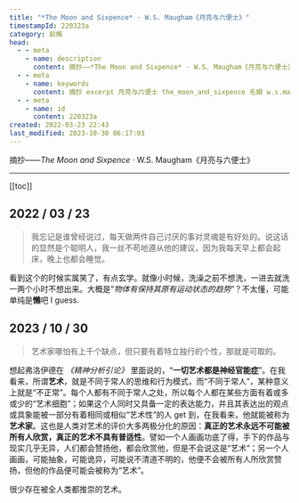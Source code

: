 ```yaml
---
title: "*The Moon and Sixpence* · W.S. Maugham《月亮与六便士》"
timestampId: 220323a
category: 前脩
head:
  - - meta
    - name: description
      content: 摘抄——*The Moon and Sixpence* · W.S. Maugham《月亮与六便士》
  - - meta
    - name: keywords
      content: 摘抄 excerpt 月亮与六便士 the_moon_and_sixpence 毛姆 w.s.maugham
  - - meta
    - name: id
      content: 220323a
created: 2022-03-23 22:43
last_modified: 2023-10-30 06:17:03
---
```


摘抄——*The Moon and Sixpence* · W.S. Maugham《月亮与六便士》

---

[[toc]]

## 2022 / 03 / 23

> 我忘记是谁曾经说过，每天做两件自己讨厌的事对灵魂是有好处的。说这话的显然是个聪明人，我一丝不苟地遵从他的建议，因为我每天早上都会起床，晚上也都会睡觉。  

看到这个的时候实属笑了，有点玄学。就像小时候，洗澡之前不想洗，一进去就洗一两个小时不想出来。大概是“*物体有保持其原有运动状态的趋势*”？不太懂，可能单纯是**懒**吧 I guess.

## 2023 / 10 / 30

> 艺术家哪怕有上千个缺点，但只要有着特立独行的个性，那就是可取的。  

想起弗洛伊德在 *《精神分析引论》* 里面说的，“**一切艺术都是神经官能症**”。在我看来，所谓**艺术**，就是不同于常人的思维和行为模式，而“不同于常人”，某种意义上就是“不正常”。每个人都有不同于常人之处，所以每个人都在某些方面有着或多或少的“艺术细胞”；如果这个人同时又具备一定的表达能力，并且其表达出的观点或具象能被一部分有着相同或相似“艺术性”的人 get 到，在我看来，他就能被称为**艺术家**。这也是人类对艺术的评价大多两极分化的原因：**真正的艺术永远不可能被所有人欣赏，真正的艺术不具有普适性**。譬如一个人画画功底了得，手下的作品与现实几乎无异，人们都会赞扬他，都会欣赏他，但是不会说这是“艺术”；另一个人画画，可能抽象，可能诡异，可能说不清道不明的，他便不会被所有人所欣赏赞扬，但他的作品便可能会被称为“艺术”。

很少存在被全人类都推崇的艺术。
